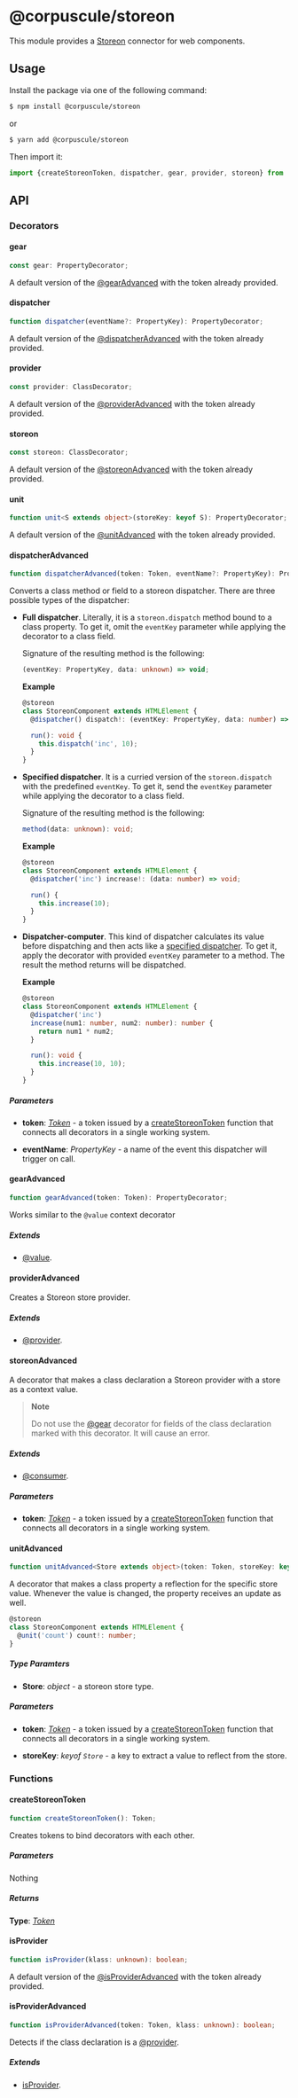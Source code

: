 # @corpuscule/storeon

This module provides a [Storeon](https://github.com/storeon/storeon) connector
for web components.

## Usage

Install the package via one of the following command:

```bash
$ npm install @corpuscule/storeon
```

or

```bash
$ yarn add @corpuscule/storeon
```

Then import it:

```typescript
import {createStoreonToken, dispatcher, gear, provider, storeon} from '@corpuscule/storeon';
```

## API

### Decorators

#### gear

```typescript
const gear: PropertyDecorator;
```

A default version of the [@gearAdvanced](#gearadvanced) with the token already
provided.

#### dispatcher

```typescript
function dispatcher(eventName?: PropertyKey): PropertyDecorator;
```

A default version of the [@dispatcherAdvanced](#dispatcheradvanced) with the
token already provided.

#### provider

```typescript
const provider: ClassDecorator;
```

A default version of the [@providerAdvanced](#provideradvanced) with the token
already provided.

#### storeon

```typescript
const storeon: ClassDecorator;
```

A default version of the [@storeonAdvanced](#storeonadvanced) with the token
already provided.

#### unit

```typescript
function unit<S extends object>(storeKey: keyof S): PropertyDecorator;
```

A default version of the [@unitAdvanced](#unitadvanced) with the token already
provided.

#### dispatcherAdvanced

```typescript
function dispatcherAdvanced(token: Token, eventName?: PropertyKey): PropertyDecorator;
```

Converts a class method or field to a storeon dispatcher. There are three
possible types of the dispatcher:

- **Full dispatcher**. Literally, it is a `storeon.dispatch` method bound to a
  class property. To get it, omit the `eventKey` parameter while applying the
  decorator to a class field.

  Signature of the resulting method is the following:

  ```typescript
  (eventKey: PropertyKey, data: unknown) => void;
  ```

  **Example**

  ```typescript
  @storeon
  class StoreonComponent extends HTMLElement {
    @dispatcher() dispatch!: (eventKey: PropertyKey, data: number) => void;

    run(): void {
      this.dispatch('inc', 10);
    }
  }
  ```

- **Specified dispatcher**. It is a curried version of the `storeon.dispatch`
  with the predefined `eventKey`. To get it, send the `eventKey` parameter while
  applying the decorator to a class field.

  Signature of the resulting method is the following:

  ```typescript
  method(data: unknown): void;
  ```

  **Example**

  ```typescript
  @storeon
  class StoreonComponent extends HTMLElement {
    @dispatcher('inc') increase!: (data: number) => void;

    run() {
      this.increase(10);
    }
  }
  ```

- **Dispatcher-computer**. This kind of dispatcher calculates its value before
  dispatching and then acts like a [specified dispatcher](#specified-dispatcher).
  To get it, apply the decorator with provided `eventKey` parameter to a method.
  The result the method returns will be dispatched.

  **Example**

  ```typescript
  @storeon
  class StoreonComponent extends HTMLElement {
    @dispatcher('inc')
    increase(num1: number, num2: number): number {
      return num1 * num2;
    }

    run(): void {
      this.increase(10, 10);
    }
  }
  ```

##### Parameters

- **token**: _[Token](../../utils/docs/tokenRegistry.md#token)_ - a token issued
  by a [createStoreonToken](#createstoreontoken) function that connects all
  decorators in a single working system.

- **eventName**: _PropertyKey_ - a name of the event this dispatcher will
  trigger on call.

#### gearAdvanced

```typescript
function gearAdvanced(token: Token): PropertyDecorator;
```

Works similar to the `@value` context decorator

##### Extends

- [@value](../../context/docs/index.md#value).

#### providerAdvanced

Creates a Storeon store provider.

##### Extends

- [@provider](../../context/docs/index.md#provider).

#### storeonAdvanced

A decorator that makes a class declaration a Storeon provider with a store as
a context value.

> **Note**
>
> Do not use the [@gear](#gearadvanced) decorator for fields of the class
> declaration marked with this decorator. It will cause an error.

##### Extends

- [@consumer](../../context/docs/index.md#consumer).

##### Parameters

- **token**: _[Token](../../utils/docs/tokenRegistry.md#token)_ - a token issued
  by a [createStoreonToken](#createstoreontoken) function that connects all
  decorators in a single working system.

#### unitAdvanced

```typescript
function unitAdvanced<Store extends object>(token: Token, storeKey: keyof S): PropertyDecorator;
```

A decorator that makes a class property a reflection for the specific store
value. Whenever the value is changed, the property receives an update as
well.

```typescript
@storeon
class StoreonComponent extends HTMLElement {
  @unit('count') count!: number;
}
```

##### Type Paramters

- **Store**: _object_ - a storeon store type.

##### Parameters

- **token**: _[Token](../../utils/docs/tokenRegistry.md#token)_ - a token issued
  by a [createStoreonToken](#createstoreontoken) function that connects all
  decorators in a single working system.

- **storeKey**: _keyof `Store`_ - a key to extract a value to reflect from the
  store.

### Functions

#### createStoreonToken

```typescript
function createStoreonToken(): Token;
```

Creates tokens to bind decorators with each other.

##### Parameters

Nothing

##### Returns

**Type**: _[Token](../../utils/docs/tokenRegistry.md#token)_

#### isProvider

```typescript
function isProvider(klass: unknown): boolean;
```

A default version of the [@isProviderAdvanced](#isprovideradvanced) with the
token already provided.

#### isProviderAdvanced

```typescript
function isProviderAdvanced(token: Token, klass: unknown): boolean;
```

Detects if the class declaration is a [@provider](#provideradvanced).

##### Extends

- [isProvider](../../context/docs/index.md#isprovider).
